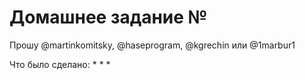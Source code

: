 # Домашнее задание №

Прошу @martinkomitsky, @haseprogram, @kgrechin или @1marbur1

Что было сделано:
*
*
*